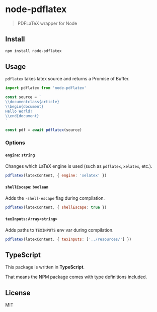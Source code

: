 node-pdflatex
=============
> PDFLaTeX wrapper for Node


Install
-------
```sh
npm install node-pdflatex
```

Usage
-----

`pdflatex` takes latex source and returns a Promise of Buffer.

```js
import pdflatex from 'node-pdflatex'

const source = `
\\documentclass{article}
\\begin{document}
Hello World!
\\end{document}
`

const pdf = await pdflatex(source)
```

### Options

#### `engine`: `string`

Changes which LaTeX engine is used (such as `pdflatex`, `xelatex`, etc.).

```js
pdflatex(latexContent, { engine: 'xelatex' })
```

#### `shellEscape`: `boolean`

Adds the `-shell-escape` flag during compilation.

```js
pdflatex(latexContent, { shellEscape: true })
```

#### `texInputs`: `Array<string>`

Adds paths to `TEXINPUTS` env var during compilation.

```js
pdflatex(latexContent, { texInputs: ['../resources/'] })
```


TypeScript
----------

This package is written in **TypeScript**.

That means the NPM package comes with type definitions included.


License
-------
MIT
